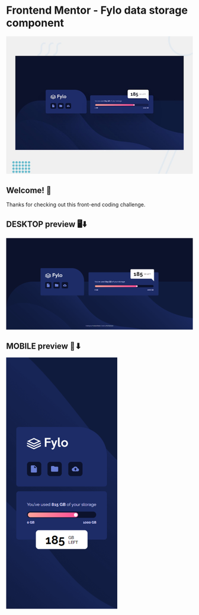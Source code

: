 # Frontend Mentor - Fylo data storage component

![Design preview for the Fylo data storage component coding challenge](./design/desktop-preview.jpg)

## Welcome! 👋

Thanks for checking out this front-end coding challenge.

## DESKTOP preview 🖥⬇
<img src="desktop-preview.png" alt="Desktop preview">

## MOBILE preview 📱⬇
<img src="mobile-preview.png" alt="Desktop preview" width="300px">
